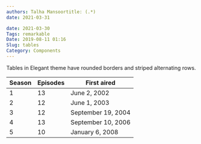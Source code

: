 ```yaml
---
authors: Talha Mansoortitle: (.*)
date: 2021-03-31

date: 2021-03-30
Tags: remarkable
Date: 2019-08-11 01:16
Slug: tables
Category: Components
---
```


Tables in Elegant theme have rounded borders and striped alternating rows.

| Season | Episodes | First aired        |
| ------ | -------- | ------------------ |
| 1      | 13       | June 2, 2002       |
| 2      | 12       | June 1, 2003       |
| 3      | 12       | September 19, 2004 |
| 4      | 13       | September 10, 2006 |
| 5      | 10       | January 6, 2008    |
